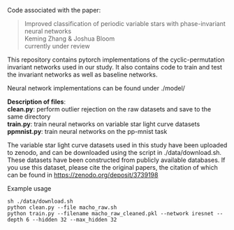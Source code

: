 Code associated with the paper:
  > Improved classification of periodic variable stars with phase-invariant neural networks\
  > Keming Zhang & Joshua Bloom\
  > currently under review

This repository contains pytorch implementations of the cyclic-permutation invariant networks used in our study.
It also contains code to train and test the invariant networks as well as baseline networks.

Neural network implementations can be found under ./model/

**Description of files**:\
**clean.py**: perform outlier rejection on the raw datasets and save to the same directory\
**train.py**: train neural networks on variable star light curve datasets\
**ppmnist.py**: train neural networks on the pp-mnist task


The variable star light curve datasets used in this study have been uploaded to zenodo, and can be downloaded using the
script in ./data/download.sh. These datasets have been constructed from publicly available databases. 
If you use this dataset, please cite the original papers, the citation of which can be found in 
https://zenodo.org/deposit/3739198

Example usage
```
sh ./data/download.sh
python clean.py --file macho_raw.sh
python train.py --filename macho_raw_cleaned.pkl --network iresnet --depth 6 --hidden 32 --max_hidden 32
```
